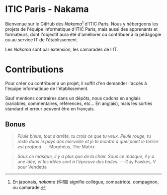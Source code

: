 # ITIC Paris - Nakama

Bienvenue sur le GitHub des _Nakama_[^1] d'ITIC Paris. Nous y hébergeons les projets de l'équipe informatique d'ITIC Paris, mais aussi des apprenants et formateurs, dont l'objectif aura été d'améliorer ou contribuer à la pédagogie ou au service IT de l'établissement.

Les _Nakama_ sont par extension, les camarades de l'IT.

[^1]: En japonais, _nakama_ (仲間) signifie collègue, compatriote, compagnon, ou camarade.


# Contributions

Pour créer ou contribuer à un projet, il suffit d'en demander l'accès à l'équipe informatique de l'établissement.

Sauf mentions contraires dans un dépôts, nous codons en anglais (variables, commentaires, références, etc… En anglais), mais les sorties standard et erreur peuvent être en français.


## Bonus

> _Pilule bleue, tout s'arrête, tu crois ce que tu veux. Pilule rouge, tu reste dans le pays des merveille et je te montre à quel point le terrier est profond._
> — Morphéus, The Matrix

> _Sous ce masque, il y a plus que de la chair. Sous ce masque, il y a une idée, et les idées sont à l'épreuve des balles._
> — Guy Fawkes, V pour Vendetta
